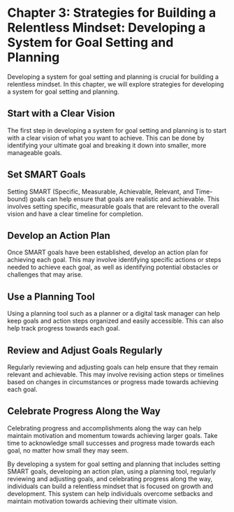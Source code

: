Chapter 3: Strategies for Building a Relentless Mindset: Developing a System for Goal Setting and Planning
==========================================================================================================

Developing a system for goal setting and planning is crucial for building a relentless mindset. In this chapter, we will explore strategies for developing a system for goal setting and planning.

Start with a Clear Vision
-------------------------

The first step in developing a system for goal setting and planning is to start with a clear vision of what you want to achieve. This can be done by identifying your ultimate goal and breaking it down into smaller, more manageable goals.

Set SMART Goals
---------------

Setting SMART (Specific, Measurable, Achievable, Relevant, and Time-bound) goals can help ensure that goals are realistic and achievable. This involves setting specific, measurable goals that are relevant to the overall vision and have a clear timeline for completion.

Develop an Action Plan
----------------------

Once SMART goals have been established, develop an action plan for achieving each goal. This may involve identifying specific actions or steps needed to achieve each goal, as well as identifying potential obstacles or challenges that may arise.

Use a Planning Tool
-------------------

Using a planning tool such as a planner or a digital task manager can help keep goals and action steps organized and easily accessible. This can also help track progress towards each goal.

Review and Adjust Goals Regularly
---------------------------------

Regularly reviewing and adjusting goals can help ensure that they remain relevant and achievable. This may involve revising action steps or timelines based on changes in circumstances or progress made towards achieving each goal.

Celebrate Progress Along the Way
--------------------------------

Celebrating progress and accomplishments along the way can help maintain motivation and momentum towards achieving larger goals. Take time to acknowledge small successes and progress made towards each goal, no matter how small they may seem.

By developing a system for goal setting and planning that includes setting SMART goals, developing an action plan, using a planning tool, regularly reviewing and adjusting goals, and celebrating progress along the way, individuals can build a relentless mindset that is focused on growth and development. This system can help individuals overcome setbacks and maintain motivation towards achieving their ultimate vision.
